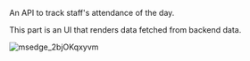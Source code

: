 An API to track staff's attendance of the day.

This part is an UI that renders data fetched from backend data.


![msedge_2bjOKqxyvm](https://user-images.githubusercontent.com/64113274/230968259-6591ddd4-6748-4ffe-96d5-fa0474771f61.gif)
